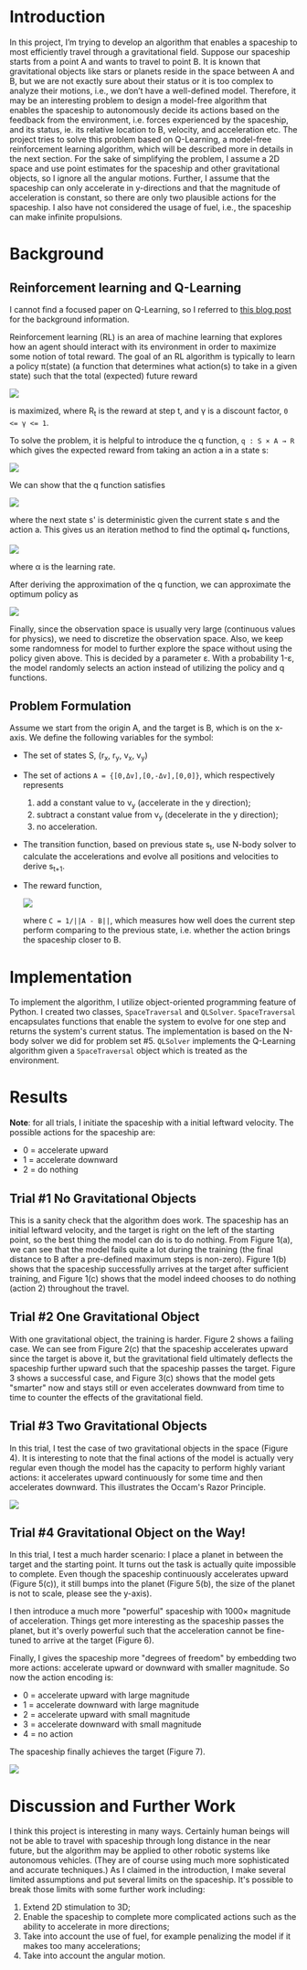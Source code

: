 # Introduction
In this project, I’m trying to develop an algorithm that enables a spaceship to most efficiently travel through a gravitational field. Suppose our spaceship starts from a point A and wants to travel to point B. It is known that gravitational objects like stars or planets reside in the space between A and B, but we are not exactly sure about their status or it is too complex to analyze their motions, i.e., we don’t have a well-defined model. Therefore, it may be an interesting problem to design a model-free algorithm that enables the spaceship to autonomously decide its actions based on the feedback from the environment, i.e. forces experienced by the spaceship, and its status, ie. its relative location to B, velocity, and acceleration etc. The project tries to solve this problem based on Q-Learning, a model-free reinforcement learning algorithm, which will be described more in details in the next section. For the sake of simplifying the problem, I assume a 2D space and use point estimates for the spaceship and other gravitational objects, so I ignore all the angular motions. Further, I assume that the spaceship can only accelerate in y-directions and that the magnitude of acceleration is constant, so there are only two plausible actions for the spaceship. I also have not considered the usage of fuel, i.e., the spaceship can make infinite propulsions.

# Background
## Reinforcement learning and Q-Learning
I cannot find a focused paper on Q-Learning, so I referred to [this blog post](https://lilianweng.github.io/lil-log/2018/02/19/a-long-peek-into-reinforcement-learning.html#q-learning-off-policy-td-control) for the background information.

Reinforcement learning (RL) is an area of machine learning that explores how an agent should interact with its environment in order to maximize some notion of total reward. The goal of an RL algorithm is typically to learn a policy π(state) (a function that determines what action(s) to take in a given state) such that the total (expected) future reward

<img src='./figs/eq1.png'>

is maximized, where R<sub>t</sub> is the reward at step t, and γ is a discount factor, `0 <= γ <= 1`.

To solve the problem, it is helpful to introduce the q function, `q : S × A → R` which gives the expected reward from taking an action a in a state s:

<img src='./figs/eq2.png'>

We can show that the q function satisfies

<img src='./figs/eq3.png'>

where the next state s' is deterministic given the current state s and the action a. This gives us an iteration method to find the optimal q<sub>*</sub> functions, 

<img src='./figs/eq4.png'>

where α is the learning rate.

After deriving the approximation of the q function, we can approximate the optimum policy as

<img src='./figs/eq5.png'>

Finally, since the observation space is usually very large (continuous values for physics), we need to discretize the observation space. Also, we keep some randomness for model to further explore the space without using the policy given above. This is decided by a parameter ε. With a probability 1-ε, the model randomly selects an action instead of utilizing the policy and q functions.


## Problem Formulation

Assume we start from the origin A, and the target is B, which is on the x-axis. We define the following variables for the symbol:

- The set of states S, (r<sub>x</sub>, r<sub>y</sub>, v<sub>x</sub>, v<sub>y</sub>)

- The set of actions `A = {[0,Δv],[0,-Δv],[0,0]}`, which respectively represents 
  1) add a constant value to v<sub>y</sub> (accelerate in the y direction);
  2) subtract a constant value from v<sub>y</sub> (decelerate in the y direction);
  3) no acceleration.

- The transition function, based on previous state s<sub>t</sub>, use N-body solver to calculate the accelerations and evolve all positions and velocities to derive s<sub>t+1</sub>.

- The reward function, 

  <img src='./figs/eq6.png'> 

  where `C = 1/||A - B||`, which measures how well does the current step perform comparing to the previous state, i.e. whether the action brings the spaceship closer to B.

# Implementation
To implement the algorithm, I utilize object-oriented programming feature of Python. I created two classes, `SpaceTraversal` and `QLSolver`. `SpaceTraversal` encapsulates functions that enable the system to evolve for one step and returns the system's current status. The implementation is based on the N-body solver we did for problem set #5. `QLSolver` implements the Q-Learning algorithm given a `SpaceTraversal` object which is treated as the environment.

# Results
**Note**: for all trials, I initiate the spaceship with a initial leftward velocity. The possible actions for the spaceship are:
- 0 = accelerate upward 
- 1 = accelerate downward
- 2 = do nothing

## Trial #1 No Gravitational Objects
This is a sanity check that the algorithm does work. The spaceship has an initial leftward velocity, and the target is right on the left of the starting point, so the best thing the model can do is to do nothing. From Figure 1(a), we can see that the model fails quite a lot during the training (the final distance to B after a pre-defined maximum steps is non-zero). Figure 1(b) shows that the spaceship successfully arrives at the target after sufficient training, and Figure 1(c) shows that the model indeed chooses to do nothing (action 2) throughout the travel.

## Trial #2 One Gravitational Object
With one gravitational object, the training is harder. Figure 2 shows a failing case. We can see from Figure 2(c) that the spaceship accelerates upward since the target is above it, but the gravitational field ultimately deflects the spaceship further upward such that the spaceship passes the target. Figure 3 shows a successful case, and Figure 3(c) shows that the model gets "smarter" now and stays still or even accelerates downward from time to time to counter the effects of the gravitational field.

## Trial #3 Two Gravitational Objects
In this trial, I test the case of two gravitational objects in the space (Figure 4). It is interesting to note that the final actions of the model is actually very regular even though the model has the capacity to perform highly variant actions: it accelerates upward continuously for some time and then accelerates downward. This illustrates the Occam's Razor Principle.

<img src='./figs/result1.png'> 

## Trial #4 Gravitational Object on the Way!
In this trial, I test a much harder scenario: I place a planet in between the target and the starting point. It turns out the task is actually quite impossible to complete. Even though the spaceship continuously accelerates upward (Figure 5(c)), it still bumps into the planet (Figure 5(b), the size of the planet is not to scale, please see the y-axis).

I then introduce a much more "powerful" spaceship with 1000× magnitude of acceleration. Things get more interesting as the spaceship passes the planet, but it's overly powerful such that the acceleration cannot be fine-tuned to arrive at the target (Figure 6).

Finally, I gives the spaceship more "degrees of freedom" by embedding two more actions: accelerate upward or downward with smaller magnitude. So now the action encoding is:
  - 0 = accelerate upward with large magnitude
  - 1 = accelerate downward with large magnitude
  - 2 = accelerate upward with small magnitude
  - 3 = accelerate downward with small magnitude
  - 4 = no action

The spaceship finally achieves the target (Figure 7).

<img src='./figs/result2.png'> 

# Discussion and Further Work
I think this project is interesting in many ways. Certainly human beings will not be able to travel with spaceship through long distance in the near future, but the algorithm may be applied to other robotic systems like autonomous vehicles. (They are of course using much more sophisticated and accurate techniques.)
As I claimed in the introduction, I make several limited assumptions and put several limits on the spaceship. It's possible to break those limits with some further work including:

1. Extend 2D stimulation to 3D;
2. Enable the spaceship to complete more complicated actions such as the ability to accelerate in more directions;
3. Take into account the use of fuel, for example penalizing the model if it makes too many accelerations;
4. Take into account the angular motion. 